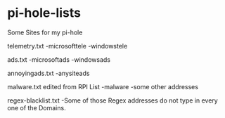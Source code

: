 # pi-hole-lists
Some Sites for my pi-hole


telemetry.txt -microsofttele -windowstele

ads.txt -microsoftads -windowsads

annoyingads.txt -anysiteads

malware.txt edited from RPI List -malware -some other addresses


regex-blacklist.txt -Some of those Regex addresses do not type in every one of the Domains.
